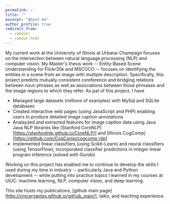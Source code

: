 ```yaml
---
permalink: /
title: ""
excerpt: "About me"
author_profile: true
redirect_from: 
  - /about/
  - /about.html
---
```



My current work at the University of Illinois at Urbana-Champagn focuses 
on the intersection between natural language processing (NLP) and 
computer vision. My Master's thesis work -- Entity-Based Scene Understanding
for Flickr30k and MSCOCO -- focuses on identifying the entities in a 
scene from an image with multiple description. Specifically, this project 
predicts mutually consistent coreference and bridging relations between 
noun phrases as well as associations between those phreases and the image 
regions to which they refer. As pat of this project, I have
* Managed large datasets (millions of examples) with MySql and SQLite databases
* Created interactive web pages (using JavaScript and PHP) enabling 
  users to produce detailed image caption annotations
* Analayzed and extracted features for image caption data using Java 
  Java NLP libraries like 
  [Stanford CoreNLP][https://stanfordnlp.github.io/CoreNLP/] 
  and [Illinois CogComp][https://github.com/CogComp/cogcomp-nlp]
* Implemented linear classifiers (using Scikit-Learn) and neural 
  classifiers (using TensorFlow); incorporated classifier predictions in
  integer linear program inference (solved with Gurobi)

Working on this project has enabled me to continue to develop the skills I
used during my time in industry -- particularly Java and Python development -- 
while putting into practice topics I learned in my courses at UIUC:
machine learning, NLP, computer vision, and deep learning.

This site hosts my publications, [github main page][http://cmcervantes.github.io/github_main/], talks, and teaching experience. 

